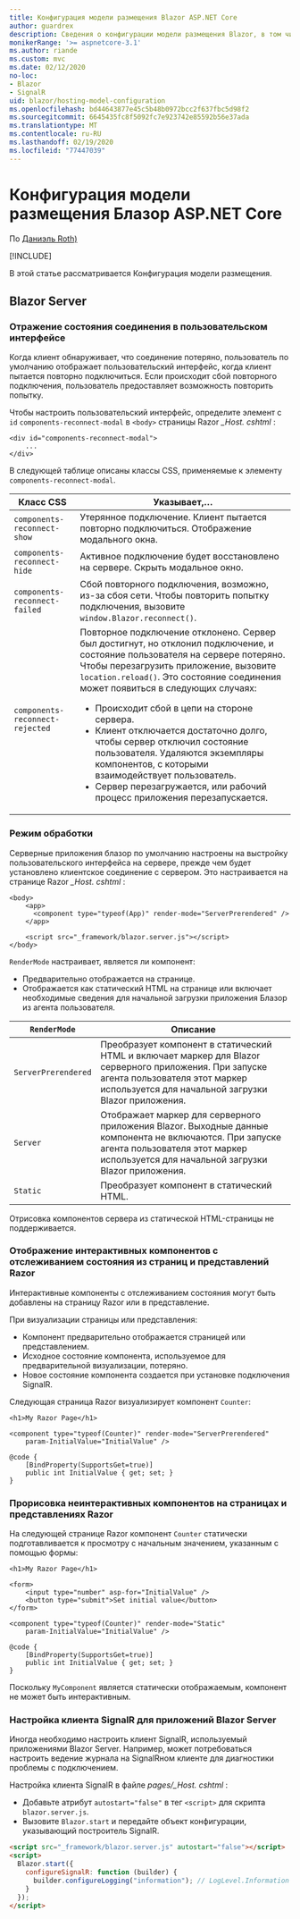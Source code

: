 ```yaml
---
title: Конфигурация модели размещения Blazor ASP.NET Core
author: guardrex
description: Сведения о конфигурации модели размещения Blazor, в том числе о том, как интегрировать компоненты Razor в Razor Pages и приложения MVC.
monikerRange: '>= aspnetcore-3.1'
ms.author: riande
ms.custom: mvc
ms.date: 02/12/2020
no-loc:
- Blazor
- SignalR
uid: blazor/hosting-model-configuration
ms.openlocfilehash: bd44643877e45c5b48b0972bcc2f637fbc5d98f2
ms.sourcegitcommit: 6645435fc8f5092fc7e923742e85592b56e37ada
ms.translationtype: MT
ms.contentlocale: ru-RU
ms.lasthandoff: 02/19/2020
ms.locfileid: "77447039"
---
```

# <a name="aspnet-core-blazor-hosting-model-configuration"></a>Конфигурация модели размещения Блазор ASP.NET Core

По [Даниэль Roth)](https://github.com/danroth27)

[!INCLUDE[](~/includes/blazorwasm-preview-notice.md)]

В этой статье рассматривается Конфигурация модели размещения.

<!-- For future use:

## Blazor WebAssembly

-->

## <a name="blazor-server"></a>Blazor Server

### <a name="reflect-the-connection-state-in-the-ui"></a>Отражение состояния соединения в пользовательском интерфейсе

Когда клиент обнаруживает, что соединение потеряно, пользователь по умолчанию отображает пользовательский интерфейс, когда клиент пытается повторно подключиться. Если происходит сбой повторного подключения, пользователь предоставляет возможность повторить попытку.

Чтобы настроить пользовательский интерфейс, определите элемент с `id` `components-reconnect-modal` в `<body>` страницы Razor *_Host. cshtml* :

```cshtml
<div id="components-reconnect-modal">
    ...
</div>
```

В следующей таблице описаны классы CSS, применяемые к элементу `components-reconnect-modal`.

| Класс CSS                       | Указывает,&hellip; |
| ------------------------------- | ----------------- |
| `components-reconnect-show`     | Утерянное подключение. Клиент пытается повторно подключиться. Отображение модального окна. |
| `components-reconnect-hide`     | Активное подключение будет восстановлено на сервере. Скрыть модальное окно. |
| `components-reconnect-failed`   | Сбой повторного подключения, возможно, из-за сбоя сети. Чтобы повторить попытку подключения, вызовите `window.Blazor.reconnect()`. |
| `components-reconnect-rejected` | Повторное подключение отклонено. Сервер был достигнут, но отклонил подключение, и состояние пользователя на сервере потеряно. Чтобы перезагрузить приложение, вызовите `location.reload()`. Это состояние соединения может появиться в следующих случаях:<ul><li>Происходит сбой в цепи на стороне сервера.</li><li>Клиент отключается достаточно долго, чтобы сервер отключил состояние пользователя. Удаляются экземпляры компонентов, с которыми взаимодействует пользователь.</li><li>Сервер перезагружается, или рабочий процесс приложения перезапускается.</li></ul> |

### <a name="render-mode"></a>Режим обработки

Серверные приложения блазор по умолчанию настроены на выстройку пользовательского интерфейса на сервере, прежде чем будет установлено клиентское соединение с сервером. Это настраивается на странице Razor *_Host. cshtml* :

```cshtml
<body>
    <app>
      <component type="typeof(App)" render-mode="ServerPrerendered" />
    </app>

    <script src="_framework/blazor.server.js"></script>
</body>
```

`RenderMode` настраивает, является ли компонент:

* Предварительно отображается на странице.
* Отображается как статический HTML на странице или включает необходимые сведения для начальной загрузки приложения Блазор из агента пользователя.

| `RenderMode`        | Описание |
| ------------------- | ----------- |
| `ServerPrerendered` | Преобразует компонент в статический HTML и включает маркер для Blazor серверного приложения. При запуске агента пользователя этот маркер используется для начальной загрузки Blazor приложения. |
| `Server`            | Отображает маркер для серверного приложения Blazor. Выходные данные компонента не включаются. При запуске агента пользователя этот маркер используется для начальной загрузки Blazor приложения. |
| `Static`            | Преобразует компонент в статический HTML. |

Отрисовка компонентов сервера из статической HTML-страницы не поддерживается.

### <a name="render-stateful-interactive-components-from-razor-pages-and-views"></a>Отображение интерактивных компонентов с отслеживанием состояния из страниц и представлений Razor

Интерактивные компоненты с отслеживанием состояния могут быть добавлены на страницу Razor или в представление.

При визуализации страницы или представления:

* Компонент предварительно отображается страницей или представлением.
* Исходное состояние компонента, используемое для предварительной визуализации, потеряно.
* Новое состояние компонента создается при установке подключения SignalR.

Следующая страница Razor визуализирует компонент `Counter`:

```cshtml
<h1>My Razor Page</h1>

<component type="typeof(Counter)" render-mode="ServerPrerendered" 
    param-InitialValue="InitialValue" />

@code {
    [BindProperty(SupportsGet=true)]
    public int InitialValue { get; set; }
}
```

### <a name="render-noninteractive-components-from-razor-pages-and-views"></a>Прорисовка неинтерактивных компонентов на страницах и представлениях Razor

На следующей странице Razor компонент `Counter` статически подготавливается к просмотру с начальным значением, указанным с помощью формы:

```cshtml
<h1>My Razor Page</h1>

<form>
    <input type="number" asp-for="InitialValue" />
    <button type="submit">Set initial value</button>
</form>

<component type="typeof(Counter)" render-mode="Static" 
    param-InitialValue="InitialValue" />

@code {
    [BindProperty(SupportsGet=true)]
    public int InitialValue { get; set; }
}
```

Поскольку `MyComponent` является статически отображаемым, компонент не может быть интерактивным.

### <a name="configure-the-opno-locsignalr-client-for-opno-locblazor-server-apps"></a>Настройка клиента SignalR для приложений Blazor Server

Иногда необходимо настроить клиент SignalR, используемый приложениями Blazor Server. Например, может потребоваться настроить ведение журнала на SignalRном клиенте для диагностики проблемы с подключением.

Настройка клиента SignalR в файле *pages/_Host. cshtml* :

* Добавьте атрибут `autostart="false"` в тег `<script>` для скрипта `blazor.server.js`.
* Вызовите `Blazor.start` и передайте объект конфигурации, указывающий построитель SignalR.

```html
<script src="_framework/blazor.server.js" autostart="false"></script>
<script>
  Blazor.start({
    configureSignalR: function (builder) {
      builder.configureLogging("information"); // LogLevel.Information
    }
  });
</script>
```
